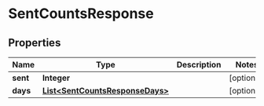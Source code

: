 
# SentCountsResponse

## Properties
Name | Type | Description | Notes
------------ | ------------- | ------------- | -------------
**sent** | **Integer** |  |  [optional]
**days** | [**List&lt;SentCountsResponseDays&gt;**](SentCountsResponseDays.md) |  |  [optional]



